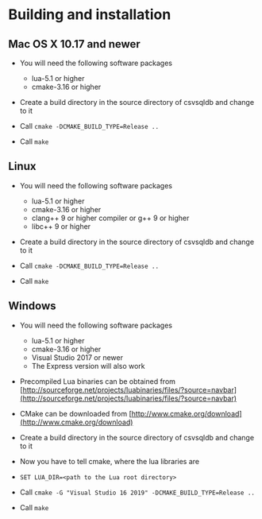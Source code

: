 # Building and installation
## Mac OS X 10.17 and newer
- You will need the following software packages
  - lua-5.1 or higher
  - cmake-3.16 or higher

- Create a build directory in the source directory of csvsqldb and change to it
- Call `cmake -DCMAKE_BUILD_TYPE=Release ..`
- Call `make`

## Linux
- You will need the following software packages
  - lua-5.1 or higher
  - cmake-3.16 or higher
  - clang++ 9 or higher compiler or g++ 9 or higher
  - libc++ 9 or higher

- Create a build directory in the source directory of csvsqldb and change to it
- Call `cmake -DCMAKE_BUILD_TYPE=Release ..`
- Call `make`

## Windows
- You will need the following software packages
  - lua-5.1 or higher
  - cmake-3.16 or higher
  - Visual Studio 2017 or newer
  - The Express version will also work

- Precompiled Lua binaries can be obtained from  [http://sourceforge.net/projects/luabinaries/files/?source=navbar](http://sourceforge.net/projects/luabinaries/files/?source=navbar)
- CMake can be downloaded from [http://www.cmake.org/download](http://www.cmake.org/download)
- Create a build directory in the source directory of csvsqldb and change to it
- Now you have to tell cmake, where the lua libraries are
- `SET LUA_DIR=<path to the Lua root directory>`
- Call `cmake -G "Visual Studio 16 2019" -DCMAKE_BUILD_TYPE=Release ..`
- Call `make`
